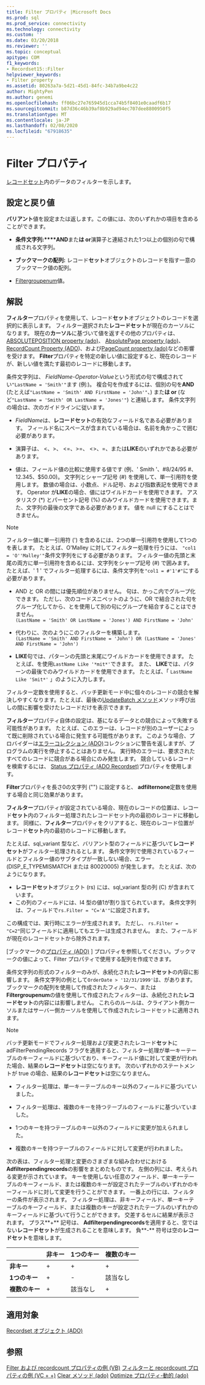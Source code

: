 ```yaml
---
title: Filter プロパティ |Microsoft Docs
ms.prod: sql
ms.prod_service: connectivity
ms.technology: connectivity
ms.custom: ''
ms.date: 03/20/2018
ms.reviewer: ''
ms.topic: conceptual
apitype: COM
f1_keywords:
- Recordset15::Filter
helpviewer_keywords:
- Filter property
ms.assetid: 80263a7a-5d21-45d1-84fc-34b7a9be4c22
author: MightyPen
ms.author: genemi
ms.openlocfilehash: ff06bc27e765945d1cca74b5f8401e0caadf6b17
ms.sourcegitcommit: b87d36c46b39af8b929ad94ec707dee8800950f5
ms.translationtype: MT
ms.contentlocale: ja-JP
ms.lasthandoff: 02/08/2020
ms.locfileid: "67918635"
---
```

# <a name="filter-property"></a>Filter プロパティ
[レコードセット](../../../ado/reference/ado-api/recordset-object-ado.md)内のデータのフィルターを示します。  
  
## <a name="settings-and-return-values"></a>設定と戻り値

**バリアント**値を設定または返します。この値には、次のいずれかの項目を含めることができます。  
  
-   **条件文字列:****AND**また**は or**演算子と連結された1つ以上の個別の句で構成される文字列。  
  
-   **ブックマークの配列:** レコード**セット**オブジェクトのレコードを指す一意のブックマーク値の配列。  
  
-   [Filtergroupenum](../../../ado/reference/ado-api/filtergroupenum.md)値。  
  
## <a name="remarks"></a>解説

**フィルター**プロパティを使用して、レコード**セット**オブジェクトのレコードを選択的に表示します。 フィルター選択された**レコードセット**が現在のカーソルになります。 現在の**カーソル**に基づいて値を返すその他のプロパティは、 [ABSOLUTEPOSITION property (ado)](../../../ado/reference/ado-api/absoluteposition-property-ado.md)、 [AbsolutePage property (ado)](../../../ado/reference/ado-api/absolutepage-property-ado.md)、 [RecordCount Property (ADO](../../../ado/reference/ado-api/recordcount-property-ado.md))、および[PageCount property (ado)](../../../ado/reference/ado-api/pagecount-property-ado.md)などの影響を受けます。 **Filter**プロパティを特定の新しい値に設定すると、現在のレコードが、新しい値を満たす最初のレコードに移動します。
  
条件文字列は、 *FieldName-Operator-Value*という形式の句で構成されてい`"LastName = 'Smith'"`ます (例:)。 複合句を作成するには、個別の句を**AND** (たとえば`"LastName = 'Smith' AND FirstName = 'John'"`、) また**は or** (など`"LastName = 'Smith' OR LastName = 'Jones'"`) と連結します。 条件文字列の場合は、次のガイドラインに従います。

-   *FieldName*は、**レコードセット**の有効なフィールド名である必要があります。 フィールド名にスペースが含まれている場合は、名前を角かっこで囲む必要があります。  
  
-   演算子は、 \<、>、 \<=、>=、 <>、=、または**LIKE**のいずれかである必要があります。  
  
-   値は、フィールド値の比較に使用する値です (例、' Smith '、#8/24/95 #、12.345、$50.00)。 文字列とシャープ記号 (#) を使用して、単一引用符を使用します。 数値の場合は、小数点、ドル記号、および指数表記を使用できます。 Operator が**LIKE**の場合、値にはワイルドカードを使用できます。 アスタリスク (*) とパーセント記号 (%) のみワイルドカードを使用できます。また、文字列の最後の文字である必要があります。 値を null にすることはできません。  
  
> [!NOTE]
>  フィルター値に単一引用符 (') を含めるには、2つの単一引用符を使用して1つのを表します。 たとえば、O'Malley に対してフィルター処理を行うには、 `"col1 = 'O''Malley'"`条件文字列をにする必要があります。 フィルター値の先頭と末尾の両方に単一引用符を含めるには、文字列をシャープ記号 (#) で囲みます。 たとえば、' 1 ' でフィルター処理するには、条件文字列を`"col1 = #'1'#"`にする必要があります。  
  
-   AND と OR の間には優先順位がありません。 句は、かっこ内でグループ化できます。 ただし、次のコードスニペットのように、OR で結合された句をグループ化してから、とを使用して別の句にグループを結合することはできません。  
 `(LastName = 'Smith' OR LastName = 'Jones') AND FirstName = 'John'`  
  
-   代わりに、次のようにこのフィルターを構築します。  
 `(LastName = 'Smith' AND FirstName = 'John') OR (LastName = 'Jones' AND FirstName = 'John')`  
  
-   **LIKE**句では、パターンの先頭と末尾にワイルドカードを使用できます。 たとえば、を使用`LastName Like '*mit*'`できます。 また、 **LIKE**では、パターンの最後でのみワイルドカードを使用できます。 たとえば、「 `LastName Like 'Smit*'` 」のように入力します。  
  
 フィルター定数を使用すると、バッチ更新モード中に個々のレコードの競合を解決しやすくなります。たとえば、最後の[UpdateBatch メソッド](../../../ado/reference/ado-api/updatebatch-method.md)メソッド呼び出しの間に影響を受けたレコードだけを表示できます。  
  
**フィルター**プロパティ自体の設定は、基になるデータとの競合によって失敗する可能性があります。 たとえば、このエラーは、レコードが別のユーザーによって既に削除されている場合に発生する可能性があります。 このような場合、プロバイダーは[エラーコレクション (ADO)](../../../ado/reference/ado-api/errors-collection-ado.md)コレクションに警告を返しますが、プログラムの実行を停止することはありません。 実行時のエラーは、要求されたすべてのレコードに競合がある場合にのみ発生します。 競合しているレコードを検索するには、 [Status プロパティ (ADO Recordset)](../../../ado/reference/ado-api/status-property-ado-recordset.md)プロパティを使用します。  
  
**Filter**プロパティを長さ0の文字列 ("") に設定すると、 **adfilternone**定数を使用する場合と同じ効果があります。
  
**フィルター**プロパティが設定されている場合、現在のレコードの位置は、レコード**セット**内のフィルター処理されたレコードセット内の最初のレコードに移動します。 同様に、**フィルター**プロパティをクリアすると、現在のレコード位置がレコード**セット**内の最初のレコードに移動します。

たとえば、sql_variant 型など、バリアント型のフィールドに基づいて**レコードセット**がフィルター処理されるとします。 条件文字列で使用されているフィールドとフィルター値のサブタイプが一致しない場合、エラー (DISP_E_TYPEMISMATCH または 80020005) が発生します。 たとえば、次のようになります。

- **レコードセット**オブジェクト (rs) には、sql_variant 型の列 (C) が含まれています。
- この列のフィールドには、I4 型の値1が割り当てられています。 条件文字列は、フィールドで`rs.Filter = "C='A'"`に設定されます。

この構成では、実行時にエラーが生成されます。 ただし、 `rs.Filter = "C=2"`同じフィールドに適用してもエラーは生成されません。 また、フィールドが現在のレコードセットから除外されます。

[ブックマークの[プロパティ (ADO)](../../../ado/reference/ado-api/bookmark-property-ado.md) ] プロパティを参照してください。ブックマークの値によって、Filter プロパティで使用する配列を作成できます。

条件文字列の形式のフィルターのみが、永続化された**レコードセット**の内容に影響します。 条件文字列の例として`OrderDate > '12/31/1999'`は、があります。 ブックマークの配列を使用して作成されたフィルター、または**Filtergroupenum**の値を使用して作成されたフィルターは、永続化された**レコードセット**の内容には影響しません。 これらのルールは、クライアント側カーソルまたはサーバー側カーソルを使用して作成されたレコードセットに適用されます。
  
> [!NOTE]
>  バッチ更新モードでフィルター処理および変更されたレコード**セット**に adFilterPendingRecords フラグを適用すると、フィルター処理が単一キーテーブルのキーフィールドに基づいており、キーフィールド値に対して変更が行われた場合、結果の**レコードセット**は空になります。 次のいずれかのステートメントが true の場合、結果の**レコードセット**は空になりません。  
  
-   フィルター処理は、単一キーテーブルのキー以外のフィールドに基づいていました。  
  
-   フィルター処理は、複数のキーを持つテーブルのフィールドに基づいていました。  
  
-   1つのキーを持つテーブルのキー以外のフィールドに変更が加えられました。  
  
-   複数のキーを持つテーブルのフィールドに対して変更が行われました。  
  
次の表は、フィルター処理と変更のさまざまな組み合わせにおける**Adfilterpendingrecords**の影響をまとめたものです。 左側の列には、考えられる変更が示されています。 キーを使用しない任意のフィールド、単一キーテーブルのキーフィールド、または複数のキーが設定されたテーブルのいずれかのキーフィールドに対して変更を行うことができます。 一番上の行には、フィルターの条件が表示されます。 フィルター処理は、非キーフィールド、単一キーテーブルのキーフィールド、または複数のキーが設定されたテーブルのいずれかのキーフィールドに基づいて行うことができます。 交差するセルに結果が表示されます。 プラス**+** 記号は、 **Adfilterpendingrecords**を適用すると、空ではない**レコードセット**が生成されることを意味します。 負**-** 符号は空の**レコードセット**を意味します。  
  
||非キー|1つのキー|複数のキー|
|-|--------------|----------------|-------------------|
|**非キー**|+|+|+|
|**1つのキー**|+|-|該当なし|
|**複数のキー**|+|該当なし|+|
|||||
  
## <a name="applies-to"></a>適用対象

[Recordset オブジェクト (ADO)](../../../ado/reference/ado-api/recordset-object-ado.md)  
  
## <a name="see-also"></a>参照

[Filter および recordcount プロパティの例 (VB)](../../../ado/reference/ado-api/filter-and-recordcount-properties-example-vb.md)
[フィルターと recordcount プロパティの例 (VC + +)](../../../ado/reference/ado-api/filter-and-recordcount-properties-example-vc.md)
[Clear メソッド (ado)](../../../ado/reference/ado-api/clear-method-ado.md)
[Optimize プロパティ-動的 (ado)](../../../ado/reference/ado-api/optimize-property-dynamic-ado.md)
